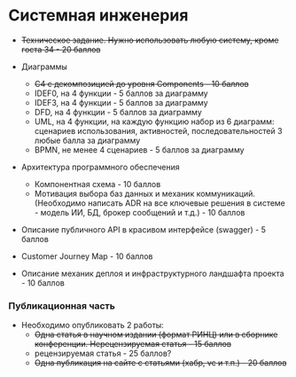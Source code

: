 # Системная инженерия

- ~~Техническое задание. Нужно использовать любую систему, кроме госта 34 - 20 баллов~~

- Диаграммы
    * ~~C4 с декомпозицией до уровня Components - 10 баллов~~
    * IDEF0, на 4 функции - 5 баллов за диаграмму
    * IDEF3, на 4 функции - 5 баллов за диаграмму
    * DFD, на 4 функции - 5 баллов за диаграмму
    * UML, на 4 функции, на каждую функцию набор из 6 диаграмм: сценариев использования, активностей, последовательностей  3 любые балла за диаграмму
    * BPMN, не менее 4 сценариев - 5 баллов за диаграмму

- Архитектура программного обеспечения
    * Компонентная схема - 10 баллов
    * Мотивация выбора баз данных и механик коммуникаций. (Необходимо написать ADR на все ключевые решения в системе - модель ИИ, БД, брокер сообщений и т.д.) - 10 баллов

- Описание публичного API в красивом интерфейсе (swagger) - 5 баллов
- Customer Journey Map - 10 баллов
- Описание механик деплоя и инфраструктурного ландшафта проекта - 10 баллов

### Публикационная часть

- Необходимо опубликовать 2 работы:
    * ~~Одна статья в научном издании (формат РИНЦ) или в сборнике конференции. Нерецензируемая статья - 15 баллов~~  
    * рецензируемая статья - 25 баллов?
    * ~~Одна публикация на сайте с статьями (хабр, vc и т.п.) - 20 баллов~~

